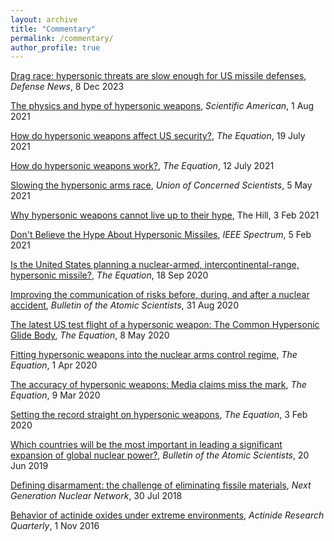 ```yaml
---
layout: archive
title: "Commentary"
permalink: /commentary/
author_profile: true
---
```


[Drag race: hypersonic threats are slow enough for US missile defenses](https://www.defensenews.com/opinion/2023/12/08/drag-race-hypersonic-threats-are-slow-enough-for-us-missile-defenses/), _Defense News_, 8 Dec 2023

[The physics and hype of hypersonic weapons](https://www.scientificamerican.com/article/the-physics-and-hype-of-hypersonic-weapons/), _Scientific American_, 1 Aug 2021

[How do hypersonic weapons affect US security?](https://blog.ucsusa.org/ctracy/how-do-hypersonic-weapons-affect-us-security/), _The Equation_, 19 July 2021

[How do hypersonic weapons work?](https://blog.ucsusa.org/ctracy/how-do-hypersonic-weapons-work/), _The Equation_, 12 July 2021

[Slowing the hypersonic arms race](https://www.ucsusa.org/resources/slowing-hypersonic-arms-race), _Union of Concerned Scientists_, 5 May 2021

[Why hypersonic weapons cannot live up to their hype](https://thehill.com/opinion/national-security/536754-why-hypersonic-weapons-cannot-live-up-to-their-hype/), The Hill, 3 Feb 2021

[Don't Believe the Hype About Hypersonic Missiles](https://spectrum.ieee.org/hypersonic-missiles-are-being-hyped), _IEEE Spectrum_, 5 Feb 2021

[Is the United States planning a nuclear-armed, intercontinental-range, hypersonic missile?](https://blog.ucsusa.org/ctracy/is-the-united-states-planning-a-nuclear-armed-intercontinental-range-hypersonic-missile/), _The Equation_, 18 Sep 2020
  
[Improving the communication of risks before, during, and after a nuclear accident](https://thebulletin.org/2020/08/improving-the-communication-of-risks-before-during-and-after-a-nuclear-accident/), _Bulletin of the Atomic Scientists_, 31 Aug 2020

[The latest US test flight of a hypersonic weapon: The Common Hypersonic Glide Body](https://blog.ucsusa.org/ctracy/the-latest-us-test-flight-of-a-hypersonic-weapon-the-common-hypersonic-glide-body/), _The Equation_, 8 May 2020

[Fitting hypersonic weapons into the nuclear arms control regime](https://blog.ucsusa.org/ctracy/fitting-hypersonic-weapons-into-the-nuclear-arms-control-regime/), _The Equation_, 1 Apr 2020

[The accuracy of hypersonic weapons: Media claims miss the mark](https://blog.ucsusa.org/ctracy/the-accuracy-of-hypersonic-weapons-media-claims-miss-the-mark/), _The Equation_, 9 Mar 2020

[Setting the record straight on hypersonic weapons](https://blog.ucsusa.org/ctracy/setting-the-record-straight-on-hypersonic-weapons/), _The Equation_, 3 Feb 2020

[Which countries will be the most important in leading a significant expansion of global nuclear power?](https://thebulletin.org/2019/06/what-countries-will-be-the-most-important-in-leading-a-significant-expansion-of-global-nuclear-power-both-from-the-perspective-of-the-supplier-and-the-user/), _Bulletin of the Atomic Scientists_, 20 Jun 2019

[Defining disarmament: the challenge of eliminating fissile materials](https://nuclearnetwork.csis.org/defining-disarmament-challenge-eliminating-fissile-materials/), _Next Generation Nuclear Network_, 30 Jul 2018

[Behavior of actinide oxides under extreme environments](https://cdn.lanl.gov/files/arq-2016-11_c0748.pdf), _Actinide Research Quarterly_, 1 Nov 2016

